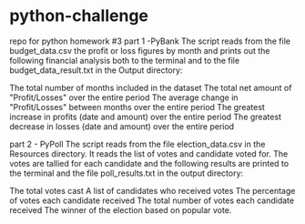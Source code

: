 # python-challenge
repo for python homework #3
part 1 -PyBank The script reads from the file budget_data.csv the profit or loss figures by month and prints out the following financial analysis both to the terminal and to the file budget_data_result.txt in the Output directory:

The total number of months included in the dataset
The total net amount of "Profit/Losses" over the entire period
The average change in "Profit/Losses" between months over the entire period
The greatest increase in profits (date and amount) over the entire period
The greatest decrease in losses (date and amount) over the entire period



part 2 - PyPoll The script reads from the file election_data.csv in the Resources directory. It reads the list
of votes and candidate voted for. The votes are tallied for each candidate and the following results are printed to the terminal and the file poll_results.txt in the output directory:

The total votes cast
A list of candidates who received votes
The percentage of votes each candidate received
The total number of votes each candidate received
The winner of the election based on popular vote.